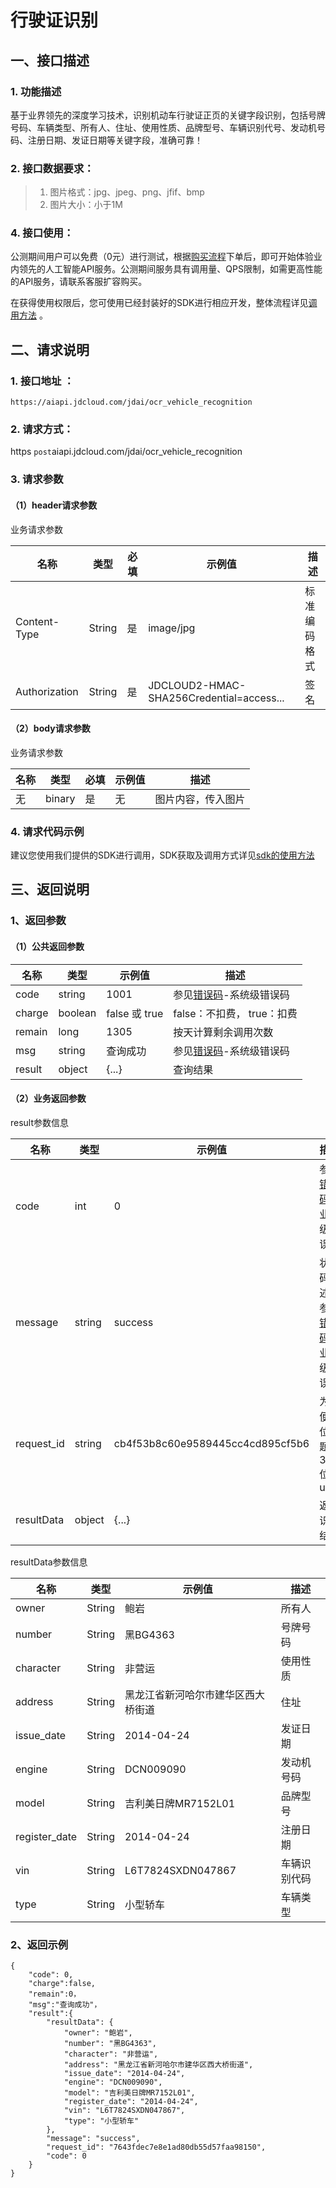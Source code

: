 # 行驶证识别

## 一、接口描述 

### 1. 功能描述  

基于业界领先的深度学习技术，识别机动车行驶证正页的关键字段识别，包括号牌号码、车辆类型、所有人、住址、使用性质、品牌型号、车辆识别代号、发动机号码、注册日期、发证日期等关键字段，准确可靠！
  
### 2. 接口数据要求：  
> 1. 图片格式：jpg、jpeg、png、jfif、bmp
> 1. 图片大小：小于1M 

### 4. 接口使用：  

公测期间用户可以免费（0元）进行测试，根据[购买流程](../Pricing/Purchase-Process.md)下单后，即可开始体验业内领先的人工智能API服务。公测期间服务具有调用量、QPS限制，如需更高性能的API服务，请联系客服扩容购买。

在获得使用权限后，您可使用已经封装好的SDK进行相应开发，整体流程详见[调用方法](../Operation-Guide/call-methods.md)  。

## 二、请求说明
### 1. 接口地址 ：

```
https://aiapi.jdcloud.com/jdai/ocr_vehicle_recognition
```
### 2. 请求方式：  
https  `post`aiapi.jdcloud.com/jdai/ocr_vehicle_recognition
### 3. 请求参数    

#### （1）header请求参数
业务请求参数

名称 | 类型 | 必填 | 示例值 | 描述
------|-----|-----|-----|-----
Content-Type | String | 是 | image/jpg | 标准编码格式
Authorization | String | 是 | JDCLOUD2-HMAC-SHA256Credential=access... | 签名

#### （2）body请求参数
业务请求参数

名称 | 类型 | 必填 | 示例值 | 描述
------|-----|-----|-----|-----
无 | binary | 是 | 无 | 图片内容，传入图片

### 4. 请求代码示例
建议您使用我们提供的SDK进行调用，SDK获取及调用方式详见[sdk的使用方法](../Operation-Guide/Use-Sdk.md)

## 三、返回说明
### 1、返回参数
#### （1）公共返回参数  

名称 | 类型 | 示例值 | 描述
------|-----|-----|-----
code | string | 1001 | 参见[错误码](Error-Code.md)-系统级错误码
charge | boolean | false 或 true | false：不扣费， true：扣费
remain | long | 1305 | 按天计算剩余调用次数
msg | string | 查询成功 | 参见[错误码](Error-Code.md)-系统级错误码
result | object | {...} | 查询结果

#### （2）业务返回参数
result参数信息

名称 | 类型 | 示例值 | 描述
------|-----|-----|-----
code|	int|	0|	参见[错误码](Error-Code.md)-业务级错误码
message|	string|	success|	状态码描述，参见[错误码](Error-Code.md)-业务级错误码
request_id|	string|	cb4f53b8c60e9589445cc4cd895cf5b6|	为方便定位问题的32位uuid
resultData|	object|	{...}|	返回识别结果

resultData参数信息

名称 | 类型 | 示例值 | 描述
------|-----|-----|-----
owner | String | 鲍岩 | 所有人
number | String | 黑BG4363 | 号牌号码
character | String | 非营运 | 使用性质
address | String | 黑龙江省新河哈尔市建华区西大桥街道 | 住址
issue_date | String | 2014-04-24 | 发证日期
engine | String | DCN009090 | 发动机号码
model | String | 吉利美日牌MR7152L01 | 品牌型号
register_date | String | 2014-04-24 | 注册日期  
vin | String | L6T7824SXDN047867 |  车辆识别代码  
type | String | 小型轿车 | 车辆类型  

### 2、返回示例   


```
{
    "code": 0,
    "charge":false,
    "remain":0，
    "msg":"查询成功"，
    "result":{
        "resultData": {
            "owner": "鲍岩",
            "number": "黑BG4363",
            "character": "非营运",
            "address": "黑龙江省新河哈尔市建华区西大桥街道",
            "issue_date": "2014-04-24",
            "engine": "DCN009090",
            "model": "吉利美日牌MR7152L01",
            "register_date": "2014-04-24",
            "vin": "L6T7824SXDN047867",
            "type": "小型轿车"
        },
        "message": "success",
        "request_id": "7643fdec7e8e1ad80db55d57faa98150",
        "code": 0
    }
}

```

